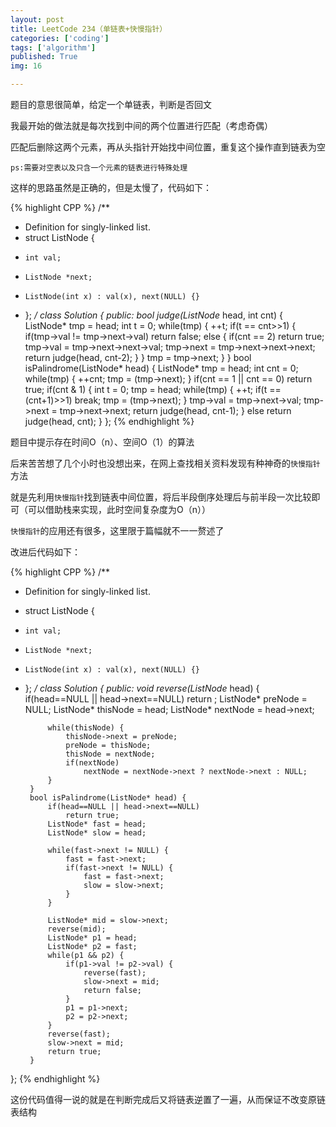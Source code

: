 ```yaml
---
layout: post
title: LeetCode 234（单链表+快慢指针）
categories: ['coding']
tags: ['algorithm']
published: True
img: 16

---
```


题目的意思很简单，给定一个单链表，判断是否回文

我最开始的做法就是每次找到中间的两个位置进行匹配（考虑奇偶）

匹配后删除这两个元素，再从头指针开始找中间位置，重复这个操作直到链表为空

`ps:需要对空表以及只含一个元素的链表进行特殊处理`

这样的思路虽然是正确的，但是太慢了，代码如下：

{% highlight CPP %}
/**
 * Definition for singly-linked list.
 * struct ListNode {
 *     int val;
 *     ListNode *next;
 *     ListNode(int x) : val(x), next(NULL) {}
 * };
 */
class Solution {
    public:
        bool judge(ListNode* head, int cnt) {
            ListNode* tmp = head;
            int t = 0;
            while(tmp) {
                ++t; 
                if(t == cnt>>1) {
                    if(tmp->val != tmp->next->val)
                        return false;
                    else {
                        if(cnt == 2) return true;
                        tmp->val = tmp->next->next->val;
                        tmp->next = tmp->next->next->next;
                        return judge(head, cnt-2);
                    }
                }
                tmp = tmp->next;
            }
        }
        bool isPalindrome(ListNode* head) {
            ListNode* tmp = head;
            int cnt = 0;
            while(tmp) {
                ++cnt;
                tmp = (tmp->next);
            }
            if(cnt == 1 || cnt == 0) return true;
            if(cnt & 1) {
                int t = 0;
                tmp = head;
                while(tmp) {
                    ++t;
                    if(t == (cnt+1)>>1)
                        break;
                    tmp = (tmp->next);
                }
                tmp->val = tmp->next->val;
                tmp->next = tmp->next->next;
                return judge(head, cnt-1);
            } else return judge(head, cnt);
        }
};
{% endhighlight %}

题目中提示存在时间O（n）、空间O（1）的算法

后来苦苦想了几个小时也没想出来，在网上查找相关资料发现有种神奇的`快慢指针`方法

就是先利用`快慢指针`找到链表中间位置，将后半段倒序处理后与前半段一次比较即可（可以借助栈来实现，此时空间复杂度为O（n））

`快慢指针`的应用还有很多，这里限于篇幅就不一一赘述了

改进后代码如下：

{% highlight CPP %}
/**
 * Definition for singly-linked list.
 * struct ListNode {
 *     int val;
 *     ListNode *next;
 *     ListNode(int x) : val(x), next(NULL) {}
 * };
 */
class Solution {
    public:
        void reverse(ListNode* head) {
            if(head==NULL || head->next==NULL) 
                return ;
            ListNode* preNode = NULL;
            ListNode* thisNode = head;
            ListNode* nextNode = head->next;

            while(thisNode) {
                thisNode->next = preNode;
                preNode = thisNode;
                thisNode = nextNode;
                if(nextNode)
                    nextNode = nextNode->next ? nextNode->next : NULL;
            }
        }
        bool isPalindrome(ListNode* head) {
            if(head==NULL || head->next==NULL)
                return true;
            ListNode* fast = head;
            ListNode* slow = head;

            while(fast->next != NULL) {
                fast = fast->next;
                if(fast->next != NULL) {
                    fast = fast->next;
                    slow = slow->next;
                }
            }

            ListNode* mid = slow->next;
            reverse(mid);
            ListNode* p1 = head;
            ListNode* p2 = fast;
            while(p1 && p2) {
                if(p1->val != p2->val) {
                    reverse(fast);
                    slow->next = mid;
                    return false;
                }
                p1 = p1->next;
                p2 = p2->next;
            }
            reverse(fast);
            slow->next = mid;
            return true;
        }
};
{% endhighlight %}

这份代码值得一说的就是在判断完成后又将链表逆置了一遍，从而保证不改变原链表结构
